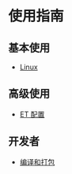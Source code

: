 # 使用指南

## 基本使用

- [Linux](./guides/linux.md)

## 高级使用

- [ET 配置](./config.md)

## 开发者

- [编译和打包](./development/publish.md)